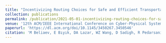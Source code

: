 ```yaml
---
title: "Incentivizing Routing Choices for Safe and Efficient Transportation in the Face of the COVID-19 Pandemic"
collection: publications
permalink: /publication/2021-05-01-incentivizing-routing-choices-for-safe-and-efficient-transportation-in-the-face-of-the-covid-19-pandemic
venue: '12th ACM/IEEE International Conference on Cyber-Physical Systems (ICCPS), Nashville, Tennessee, USA, May 2021'
paperurl: 'https://dl.acm.org/doi/10.1145/3450267.3450546'
citation: 'M Beliaev, E Bıyık, DA Lazar, WZ Wang, D Sadigh, R Pedarsani. (2009). &quot;Incentivizing Routing Choices for Safe and Efficient Transportation in the Face of the COVID-19 Pandemic.&quot; <i>12th ACM/IEEE International Conference on Cyber-Physical Systems (ICCPS), Nashville, Tennessee, USA, May 2021</i>. doi: 10.1145/3450267.3450546.'
---
```


<!-- <iframe width="560" height="315" src="https://www.youtube.com/embed/XeffxOXrIIM" title="YouTube video player" frameborder="0" allow="accelerometer; autoplay; clipboard-write; encrypted-media; gyroscope; picture-in-picture" allowfullscreen></iframe> -->

<!-- [Download paper here](https://arxiv.org/pdf/2012.15749.pdf) -->
